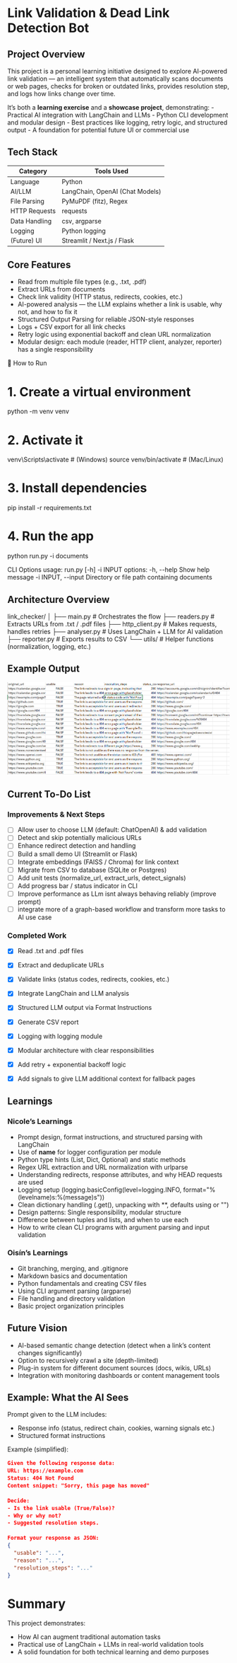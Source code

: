 # Link Validation & Dead Link Detection Bot

## Project Overview

This project is a personal learning initiative designed to explore AI-powered link validation — an intelligent system that automatically scans documents or web pages, checks for broken or outdated links, provides resolution step, and logs how links change over time.

It’s both a **learning exercise** and a **showcase project**, demonstrating:
    - Practical AI integration with LangChain and LLMs
    - Python CLI development and modular design
    - Best practices like logging, retry logic, and structured output
    - A foundation for potential future UI or commercial use

## Tech Stack

| Category | Tools Used |
|-----------|------------|
| Language | Python |
| AI/LLM | LangChain, OpenAI (Chat Models) |
| File Parsing | PyMuPDF (fitz), Regex |
| HTTP Requests | requests |
| Data Handling | csv, argparse |
| Logging | Python logging |
| (Future) UI | Streamlit / Next.js / Flask |


## Core Features

- Read from multiple file types (e.g., .txt, .pdf)
- Extract URLs from documents
- Check link validity (HTTP status, redirects, cookies, etc.)
- AI-powered analysis — the LLM explains whether a link is usable, why not, and how to fix it
- Structured Output Parsing for reliable JSON-style responses
- Logs + CSV export for all link checks
- Retry logic using exponential backoff and clean URL normalization
- Modular design: each module (reader, HTTP client, analyzer, reporter) has a single responsibility

🚀 How to Run
# 1. Create a virtual environment
python -m venv venv
# 2. Activate it
venv\Scripts\activate      # (Windows)
source venv/bin/activate   # (Mac/Linux)
# 3. Install dependencies
pip install -r requirements.txt
# 4. Run the app
python run.py -i documents

CLI Options
usage: run.py [-h] -i INPUT
options:
  -h, --help            Show help message
  -i INPUT, --input     Directory or file path containing documents

## Architecture Overview

link_checker/
│
├── main.py            # Orchestrates the flow
├── readers.py         # Extracts URLs from .txt / .pdf files
├── http_client.py     # Makes requests, handles retries
├── analyser.py        # Uses LangChain + LLM for AI validation
├── reporter.py        # Exports results to CSV
└── utils/             # Helper functions (normalization, logging, etc.)

## Example Output
![Example csv  - need to fix resolution steps here](images/ss1_need_to_fix_resolution.png)

## Current To-Do List

### Improvements & Next Steps

- [ ] Allow user to choose LLM (default: ChatOpenAI) & add validation
- [ ] Detect and skip potentially malicious URLs
- [ ] Enhance redirect detection and handling
- [ ] Build a small demo UI (Streamlit or Flask)
- [ ] Integrate embeddings (FAISS / Chroma) for link context
- [ ] Migrate from CSV to database (SQLite or Postgres)
- [ ] Add unit tests (normalize_url, extract_urls, detect_signals)
- [ ] Add progress bar / status indicator in CLI
- [ ] Improve performance as LLm isnt always behaving reliably (improve prompt)
- [ ] integrate more of a graph-based workflow and transform more tasks to AI use case

### Completed Work

- [x] Read .txt and .pdf files
- [x] Extract and deduplicate URLs
- [x] Validate links (status codes, redirects, cookies, etc.)
- [x] Integrate LangChain and LLM analysis
- [x] Structured LLM output via Format Instructions
- [x] Generate CSV report
- [x] Logging with logging module
- [x] Modular architecture with clear responsibilities
- [x] Add retry + exponential backoff logic
- [x] Add signals to give LLM additional context for fallback pages


## Learnings

### Nicole’s Learnings

- Prompt design, format instructions, and structured parsing with LangChain
- Use of __name__ for logger configuration per module
- Python type hints (List, Dict, Optional) and static methods
- Regex URL extraction and URL normalization with urlparse
- Understanding redirects, response attributes, and why HEAD requests are used
- Logging setup (logging.basicConfig(level=logging.INFO, format="%(levelname)s:%(message)s"))
- Clean dictionary handling (.get(), unpacking with **, defaults using or "")
- Design patterns: Single responsibility, modular structure
- Difference between tuples and lists, and when to use each
- How to write clean CLI programs with argument parsing and input validation

### Oisín’s Learnings

- Git branching, merging, and .gitignore
- Markdown basics and documentation
- Python fundamentals and creating CSV files
- Using CLI argument parsing (argparse)
- File handling and directory validation
- Basic project organization principles

## Future Vision

- AI-based semantic change detection (detect when a link’s content changes significantly)
- Option to recursively crawl a site (depth-limited)
- Plug-in system for different document sources (docs, wikis, URLs)
- Integration with monitoring dashboards or content management tools

## Example: What the AI Sees
    
Prompt given to the LLM includes:
- Response info (status, redirect chain, cookies, warning signals etc.)
- Structured format instructions

Example (simplified):
```json
Given the following response data:
URL: https://example.com
Status: 404 Not Found
Content snippet: "Sorry, this page has moved"

Decide:
- Is the link usable (True/False)?
- Why or why not?
- Suggested resolution steps.

Format your response as JSON:
{
  "usable": "...",
  "reason": "...",
  "resolution_steps": "..."
}
```

# Summary

This project demonstrates:
- How AI can augment traditional automation tasks
- Practical use of LangChain + LLMs in real-world validation tools
- A solid foundation for both technical learning and demo purposes